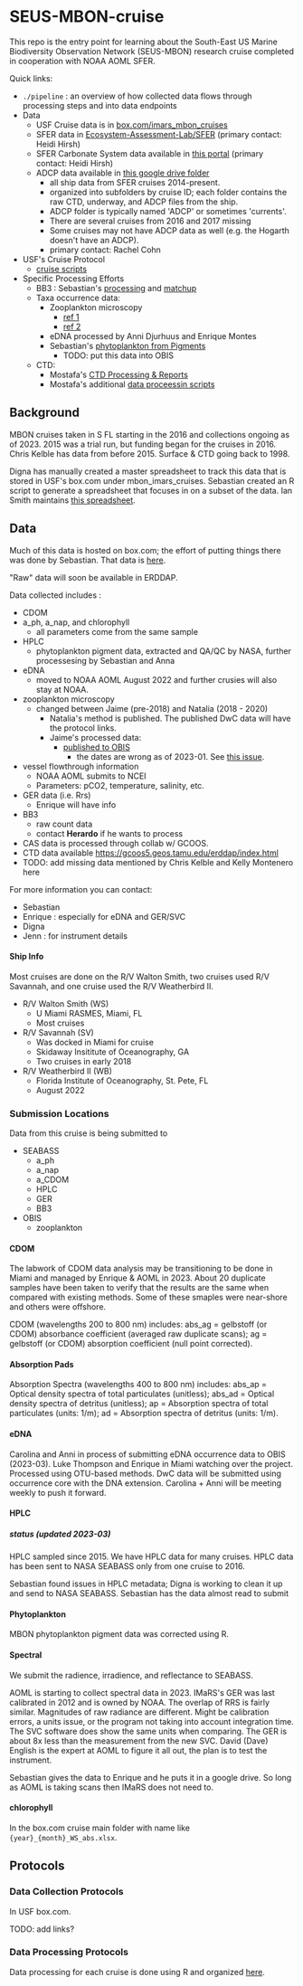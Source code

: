# SEUS-MBON-cruise
This repo is the entry point for learning about the South-East US Marine Biodiversity Observation Network (SEUS-MBON) research cruise completed in cooperation with NOAA AOML SFER.

Quick links:
* `./pipeline` : an overview of how collected data flows through processing steps and into data endpoints
* Data
  * USF Cruise data is in [box.com/imars_mbon_cruises](https://usf.app.box.com/folder/179388329770?s=f6kujckfibt78al222ied0w2m6dxa529)
  * SFER data in [Ecosystem-Assessment-Lab/SFER](https://github.com/Ecosystem-Assessment-Lab/SFER/tree/main/DATA) (primary contact: Heidi Hirsh)
  * SFER Carbonate System data available in [this portal](https://www.aoml.noaa.gov/ocd/ocdweb/shortcruises/shortcruises_gomcaribbean.html) (primary contact: Heidi Hirsh)
  * ADCP data available in [this google drive folder](https://drive.google.com/drive/folders/1E3fmKuWxmqhFspHhqvbFEI5qKGGKJgnk?usp=sharing)
    * all ship data from SFER cruises 2014-present.
    * organized into subfolders by cruise ID; each folder contains the raw CTD, underway, and ADCP files from the ship.
    * ADCP folder is typically named 'ADCP' or sometimes 'currents'.
    * There are several cruises from 2016 and 2017 missing
    * Some cruises may not have ADCP data as well (e.g. the Hogarth doesn't have an ADCP).
    * primary contact: Rachel Cohn
* USF's Cruise Protocol
  * [cruise scripts](https://github.com/USF-IMARS/mbon_cruise_scripts)
* Specific Processing Efforts
  * BB3 : Sebastian's [processing](https://github.com/USF-IMARS/BB3_processing) and [matchup](https://github.com/USF-IMARS/bb3_matchup)
  * Taxa occurrence data: 
    * Zooplankton microscopy
      * [ref 1](https://github.com/USF-IMARS/mbon_zooplankton_to_dwc)
      * [ref 2](https://github.com/USF-IMARS/zoo-taxonomy-to-darwin-core) 
    * eDNA processed by Anni Djurhuus and Enrique Montes
    * Sebastian's [phytoplankton from Pigments](https://github.com/USF-IMARS/MBON_phytoplankton_pigments)
      * TODO: put this data into OBIS
  * CTD:
      * Mostafa's [CTD Processing & Reports](https://github.com/USF-IMARS/seus-mbon-cruise-ctd-processing)
      * Mostafa's additional [data proceessin scripts](https://github.com/Mostafaawada/Dissertation_code)


## Background
MBON cruises taken in S FL starting in the 2016 and collections ongoing as of 2023.
2015 was a trial run, but funding began for the cruises in 2016.
Chris Kelble has data from before 2015.
Surface & CTD going back to 1998.

Digna has manually created a master spreadsheet to track this data that is stored in USF's box.com under mbon_imars_cruises.
Sebastian created an R script to generate a spreadsheet that focuses in on a subset of the data.
Ian Smith maintains [this spreadsheet](https://docs.google.com/spreadsheets/d/10QzUQTjkZs-_amRI5wmHgapHUb8WhuZ6ewHZVGRbxXs/edit?usp=sharing).

## Data
Much of this data is hosted on box.com; the effort of putting things there was done by Sebastian.
That data is [here]( https://usf.app.box.com/folder/179388329770 ).

"Raw" data will soon be available in ERDDAP.

Data collected includes :
* CDOM
* a_ph, a_nap, and chlorophyll 
  * all parameters come from the same sample
* HPLC 
  * phytoplankton pigment data, extracted and QA/QC by NASA, further processesing by Sebastian and Anna
* eDNA 
  * moved to NOAA AOML August 2022 and further crusies will also stay at NOAA.
* zooplankton microscopy 
  * changed between Jaime (pre-2018) and Natalia (2018 - 2020) 
    * Natalia's method is published. The published DwC data will have the protocol links.
    * Jaime's processed data: 
      * [published to OBIS](https://obis.org/dataset/afef5da2-614b-4208-aee6-c2413ed5ab76)
        * the dates are wrong as of 2023-01. See [this issue](https://github.com/USF-IMARS/zoo-taxonomy-to-darwin-core/issues/5).
* vessel flowthrough information 
  * NOAA AOML submits to NCEI
  * Parameters: pCO2, temperature, salinity, etc.
* GER data (i.e. Rrs)
  * Enrique will have info
* BB3
  * raw count data 
  * contact **Herardo** if he wants to process
* CAS data is processed through collab w/ GCOOS.
* CTD data available https://gcoos5.geos.tamu.edu/erddap/index.html
* TODO: add missing data mentioned by Chris Kelble and Kelly Montenero here

For more information you can contact:
* Sebastian
* Enrique : especially for eDNA and GER/SVC 
* Digna
* Jenn : for instrument details

#### Ship Info
Most cruises are done on the R/V Walton Smith, two cruises used R/V Savannah, and one cruise used the R/V Weatherbird II.
 
* R/V Walton Smith (WS)
  * U Miami RASMES, Miami, FL
  * Most cruises
* R/V Savannah (SV)
  * Was docked in Miami for cruise
  * Skidaway Insititute of Oceanography, GA
  * Two cruises in early 2018
* R/V Weatherbird II (WB)
  * Florida Institute of Oceanography, St. Pete, FL
  * August 2022

### Submission Locations
Data from this cruise is being submitted to 
* SEABASS
  * a_ph
  * a_nap
  * a_CDOM
  * HPLC
  * GER
  * BB3
* OBIS
  * zooplankton
 

#### CDOM
The labwork of CDOM data analysis may be transitioning to be done in Miami and managed by Enrique & AOML in 2023.
About 20 duplicate samples have been taken to verify that the results are the same when compared with existing methods. 
Some of these smaples were near-shore and others were offshore.

CDOM (wavelengths 200 to 800 nm) includes: abs_ag = gelbstoff (or CDOM) absorbance coefficient (averaged raw duplicate scans); ag = gelbstoff (or CDOM) absorption coefficient (null point corrected).

#### Absorption Pads
Absorption Spectra (wavelengths 400 to 800 nm) includes: abs_ap = Optical density spectra of total particulates (unitless); abs_ad = Optical density spectra of detritus (unitless); ap = Absorption spectra of total particulates (units: 1/m); ad = Absorption spectra of detritus (units: 1/m).

#### eDNA
Carolina and Anni in process of submitting eDNA occurrence data to OBIS (2023-03).
Luke Thompson and Enrique in Miami watching over the project.
Processed using OTU-based methods.
DwC data will be submitted using occurrence core with the DNA extension.
Carolina + Anni will be meeting weekly to push it forward.

#### HPLC
##### status (updated 2023-03)
HPLC sampled since 2015.
We have HPLC data for many cruises.
HPLC data has been sent to NASA SEABASS only from one cruise to 2016.

Sebastian found issues in HPLC metadata; Digna is working to clean it up and send to NASA SEABASS.
Sebastian has the data almost read to submit

#### Phytoplankton
MBON phytoplankton pigment data was corrected using R.

#### Spectral
We submit the radience, irradience, and reflectance to SEABASS.

AOML is starting to collect spectral data in 2023.
IMaRS's GER was last calibrated in 2012 and is owned by NOAA.
The overlap of RRS is fairly similar.
Magnitudes of raw radiance are different. 
Might be calibration errors, a units issue, or the program not taking into account integration time.
The SVC software does show the same units when comparing.
The GER is about 8x less than the measurement from the new SVC.
David (Dave) English is the expert at AOML to figure it all out, the plan is to test the instrument.

Sebastian gives the data to Enrique and he puts it in a google drive.
So long as AOML is taking scans then IMaRS does not need to.

#### chlorophyll
In the box.com cruise main folder with name like `{year}_{month}_WS_abs.xlsx`.


## Protocols
### Data Collection Protocols
In USF box.com.

TODO: add links?

### Data Processing Protocols
Data processing for each cruise is done using R and organized [here](https://github.com/USF-IMARS/mbon_cruise_scripts).
